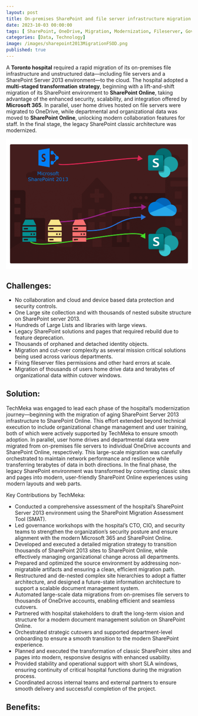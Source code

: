 ```yaml
---
layout: post
title: On-premises SharePoint and file server infrastructure migration to Cloud for Toronto Hospital
date: 2023-10-03 00:00:00
tags: [ SharePoint, OneDrive, Migration, Modernization, Fileserver, Governance ]
categories: [Data, Technology]
image: /images/sharepoint2013MigrationFSOD.png
published: true
---
```


A **Toronto hospital** required a rapid migration of its on-premises file infrastructure and unstructured data—including file servers and a SharePoint Server 2013 environment—to the cloud. <!--more--> The hospital adopted a **multi-staged transformation strategy**, beginning with a lift-and-shift migration of its SharePoint environment to **SharePoint Online**, taking advantage of the enhanced security, scalability, and integration offered by **Microsoft 365**. In parallel, user home drives hosted on file servers were migrated to OneDrive, while departmental and organizational data was moved to **SharePoint Online**, unlocking modern collaboration features for staff. In the final stage, the legacy SharePoint classic architecture was modernized.

![sharepoint2016Migration][1]
## Challenges:
- No collaboration and cloud and device based data protection and security controls. 
- One Large site collection and with thousands of nested subsite structure on SharePoint server 2013.
- Hundreds of Large Lists and libraries with large views.
- Legacy SharePoint solutions and pages that required rebuild due to feature deprecation.
- Thousands of orphaned and detached identity objects.
- Migration and cut-over complexity as several mission critical solutions being used across various departments.
- Fixing fileserver files permissions and other hard errors at scale.
- Migration of thousands of users home drive data and terabytes of organizational data within cutover windows.

## Solution:
TechMeka was engaged to lead each phase of the hospital’s modernization journey—beginning with the migration of aging SharePoint Server 2013 infrastructure to SharePoint Online. This effort extended beyond technical execution to include organizational change management and user training, both of which were actively supported by TechMeka to ensure smooth adoption. In parallel, user home drives and departmental data were migrated from on-premises file servers to individual OneDrive accounts and SharePoint Online, respectively. This large-scale migration was carefully orchestrated to maintain network performance and resilience while transferring terabytes of data in both directions. In the final phase, the legacy SharePoint environment was transformed by converting classic sites and pages into modern, user-friendly SharePoint Online experiences using modern layouts and web parts.


Key Contributions by TechMeka:
- Conducted a comprehensive assessment of the hospital’s SharePoint Server 2013 environment using the SharePoint Migration Assessment Tool (SMAT).
- Led governance workshops with the hospital’s CTO, CIO, and security teams to strengthen the organization’s security posture and ensure alignment with the modern Microsoft 365 and SharePoint Online.
- Developed and executed a detailed migration strategy to transition thousands of SharePoint 2013 sites to SharePoint Online, while effectively managing organizational change across all departments.
- Prepared and optimized the source environment by addressing non-migratable artifacts and ensuring a clean, efficient migration path.
- Restructured and de-nested complex site hierarchies to adopt a flatter architecture, and designed a future-state information architecture to support a scalable document management system.
- Automated large-scale data migrations from on-premises file servers to thousands of OneDrive accounts, enabling efficient and seamless cutovers.
- Partnered with hospital stakeholders to draft the long-term vision and structure for a modern document management solution on SharePoint Online.
- Orchestrated strategic cutovers and supported department-level onboarding to ensure a smooth transition to the modern SharePoint experience.
- Planned and executed the transformation of classic SharePoint sites and pages into modern, responsive designs with enhanced usability.
- Provided stability and operational support with short SLA windows, ensuring continuity of critical hospital functions during the migration process.
- Coordinated across internal teams and external partners to ensure smooth delivery and successful completion of the project.


## Benefits:


 [1]: /images/sharepoint2013MigrationFSOD.png